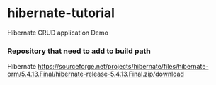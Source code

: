 # hibernate-tutorial

   Hibernate CRUD application Demo

  ### Repository that need to add to build path
  Hibernate
  https://sourceforge.net/projects/hibernate/files/hibernate-orm/5.4.13.Final/hibernate-release-5.4.13.Final.zip/download
